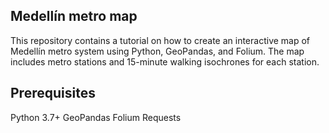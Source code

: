 ## Medellín metro map
This repository contains a tutorial on how to create an interactive map of Medellín metro system using Python, GeoPandas, and Folium. The map includes metro stations and 15-minute walking isochrones for each station.

## Prerequisites
Python 3.7+
GeoPandas
Folium
Requests
